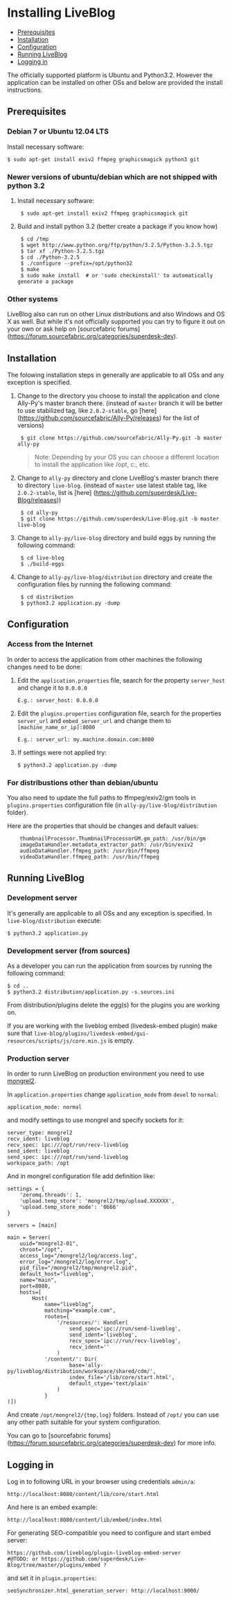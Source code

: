 Installing LiveBlog
============================

+ [Prerequisites](#prerequisites)
+ [Installation](#installation)
+ [Configuration](#configuration)
+ [Running LiveBlog](#running-liveblog)
+ [Logging in](#logging-in)


The officially supported platform is Ubuntu and Python3.2. However the application can be installed on other OSs and below are provided the install instructions.

## Prerequisites


### Debian 7 or Ubuntu 12.04 LTS

Install necessary software:

    $ sudo apt-get install exiv2 ffmpeg graphicsmagick python3 git


### Newer versions of ubuntu/debian which are not shipped with python 3.2

1. Install necessary software:

        $ sudo apt-get install exiv2 ffmpeg graphicsmagick git

2. Build and install python 3.2 (better create a package if you know how)

        $ cd /tmp
        $ wget http://www.python.org/ftp/python/3.2.5/Python-3.2.5.tgz
        $ tar xf ./Python-3.2.5.tgz
        $ cd ./Python-3.2.5
        $ ./configure --prefix=/opt/python32
        $ make
        $ sudo make install  # or 'sudo checkinstall' to automatically generate a package

### Other systems

LiveBlog also can run on other Linux distributions and also Windows and OS X as well.
But while it's not officially supported you can try to figure it out on your own or ask help on [sourcefabric forums] (https://forum.sourcefabric.org/categories/superdesk-dev).

        
## Installation
The folowing installation steps in generally are applicable to all OSs and any exception is specified.

1. Change to the directory you choose to install the application and clone Ally-Py's master branch there. (instead of `master` branch it will be better to use stabilized tag, like `2.0.2-stable`, go [here] (https://github.com/sourcefabric/Ally-Py/releases) for the list of versions)

        $ git clone https://github.com/sourcefabric/Ally-Py.git -b master ally-py
        
   >Note: 
   >Depending by your OS you can choose a different location to install the application like /opt, c:\, etc.
        
2. Change to `ally-py` directory and clone LiveBlog's master branch there to directory `live-blog`.  (instead of `master` use latest stable tag, like `2.0.2-stable`, list is [here] (https://github.com/superdesk/Live-Blog/releases))

        $ cd ally-py
        $ git clone https://github.com/superdesk/Live-Blog.git -b master live-blog

3. Change to `ally-py/live-blog` directory and build eggs by running the following command:

        $ cd live-blog
        $ ./build-eggs

4. Change to `ally-py/live-blog/distribution` directory and create the configuration files by running the following command:

        $ cd distribution
        $ python3.2 application.py -dump        
        

## Configuration

### Access from the Internet
In order to access the application from other machines the following changes need to be done:

1. Edit the `application.properties` file, search for
   the property `server_host` and change it to `0.0.0.0`
   
    ```
    E.g.: server_host: 0.0.0.0
    ```
2. Edit the `plugins.properties` configuration file, search for the
   properties `server_url` and `embed_server_url` and change them to `[machine_name_or_ip]:8080`
   
    ```
    E.g.: server_url: my.machine.domain.com:8080
    ```
3. If settings were not applied try:

    ```
    $ python3.2 application.py -dump
    ```


### For distribustions other than debian/ubuntu

You also need to update the full paths to ffmpeg/exiv2/gm tools in `plugins.properties` configuration file (in `ally-py/live-blog/distribution` folder).

Here are the properties that should be changes and default values:
   
        thumbnailProcessor.ThumbnailProcessorGM.gm_path: /usr/bin/gm
        imageDataHandler.metadata_extractor_path: /usr/bin/exiv2
        audioDataHandler.ffmpeg_path: /usr/bin/ffmpeg
        videoDataHandler.ffmpeg_path: /usr/bin/ffmpeg

## Running LiveBlog

### Development server

It's generally are applicable to all OSs and any exception is specified. In `live-blog/distribution` execute:

    $ python3.2 application.py

### Development server (from sources)

As a developer you can run the application from sources by running the following command:

    $ cd ..
    $ python3.2 distribution/application.py -s sources.ini

From distribution/plugins delete the egg(s) for the plugins you are working on. 
   
If you are working with the liveblog embed (livedesk-embed plugin) make sure that `live-blog/plugins/livedesk-embed/gui-resources/scripts/js/core.min.js` is empty.

### Production server

In order to runn LiveBlog on production environment you need to use [mongrel2](http://mongrel2.org/).

In `application.properties` change `application_mode` from `devel` to `normal`:

```
application_mode: normal
```

and modify settings to use mongrel and specify sockets for it:
```
server_type: mongrel2
recv_ident: liveblog
recv_spec: ipc:///opt/run/recv-liveblog
send_ident: liveblog
send_spec: ipc:///opt/run/send-liveblog
workspace_path: /opt
```

And in mongrel configuration file add definition like:

```
settings = {
    'zeromq.threads': 1,
    'upload.temp_store': 'mongrel2/tmp/upload.XXXXXX',
    'upload.temp_store_mode': '0666'
}

servers = [main]

main = Server(
    uuid="mongrel2-01",
    chroot="/opt",
    access_log="/mongrel2/log/access.log",
    error_log="/mongrel2/log/error.log",
    pid_file="/mongrel2/tmp/mongrel2.pid",
    default_host="liveblog",
    name="main",
    port=8080,
    hosts=[
        Host(
            name="liveblog",
            matching="example.com",
            routes={
                '/resources/': Handler(
                    send_spec='ipc://run/send-liveblog',
                    send_ident='liveblog',
                    recv_spec='ipc://run/recv-liveblog',
                    recv_ident=''
                )
            '/content/': Dir(
                    base='ally-py/liveblog/distribution/workspace/shared/cdm/',
                    index_file='/lib/core/start.html',
                    default_ctype='text/plain'
                )
            }
)])
```

And create `/opt/mongrel2/{tmp,log}` folders. Instead of `/opt/` you can use any other path suitable for your system configuration.

You can go to [sourcefabric forums] (https://forum.sourcefabric.org/categories/superdesk-dev) for more info.

## Logging in
Log in to following URL in your browser using credentials `admin/a`:

```
http://localhost:8080/content/lib/core/start.html
```

And here is an embed example:

```
http://localhost:8080/content/lib/embed/index.html
```

For generating SEO-compatible you need to configure and start embed server:
```
https://github.com/liveblog/plugin-liveblog-embed-server
#@TODO: or https://github.com/superdesk/Live-Blog/tree/master/plugins/embed ?
```
and set it in `plugin.properties`:
```
seoSynchronizer.html_generation_server: http://localhost:9000/
```
